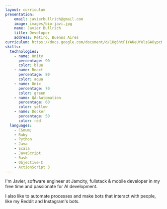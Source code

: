 ```yaml
---
layout: curriculum
presentation:
    email: javierbullrich@gmail.com
    image: images/bio-javi.jpg
    name: Javier Bullrich
    title: Developer
    address: Retiro, Buenos Aires
curriculum: https://docs.google.com/document/d/1Hg6htF1YAUeUYulzGA8ypcN5wfboGtUL9D6zjcC09R8/edit?usp=sharing
skills:
  technologies:
    - name: Unity
      percentage: 90
      color: blue
    - name: React
      percentage: 80
      color: aqua
    - name: Unix
      percentage: 70
      color: green
    - name: QA-Automation
      percentage: 60
      color: yellow
    - name: Docker
      percentage: 50
      color: red
  languages:
    - C&num;
    - Ruby
    - Python
    - Java
    - Scala
    - JavaScript
    - Bash
    - Objective-C
    - ActionScript 3
---
```

I'm Javier, software engineer at Jamcity, fullstack & mobile developer in my free time and passionate for AI development.

I also like to automate processes and make bots that interact with people, like my Reddit and Instagram's bots.   